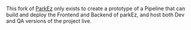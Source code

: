 This fork of [ParkEz](https://github.com/swayambhu/parkEz) only exists to create a prototype of a Pipeline that can build and deploy the Frontend and Backend of parkEz, and host both Dev and QA versions of the project live.  
